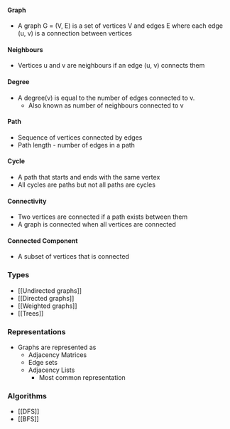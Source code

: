 #### Graph
- A graph G = (V, E) is a set of vertices V and edges E where each edge (u, v) is a connection between vertices
#### Neighbours
- Vertices u and v are neighbours if an edge (u, v) connects them
#### Degree
- A degree(v) is equal to the number of edges connected to v.
	- Also known as number of neighbours connected to v
#### Path
- Sequence of vertices connected by edges
- Path length - number of edges in a path
#### Cycle
- A path that starts and ends with the same vertex
- All cycles are paths but not all paths are cycles
#### Connectivity
- Two vertices are connected if a path exists between them
- A graph is connected when all vertices are connected
#### Connected Component
- A subset of vertices that is connected

### Types
- [[Undirected graphs]]
- [[Directed graphs]]
- [[Weighted graphs]]
- [[Trees]]

### Representations
- Graphs are represented as 
	- Adjacency Matrices
	- Edge sets
	- Adjacency Lists
		- Most common representation

### Algorithms
- [[DFS]]
- [[BFS]]